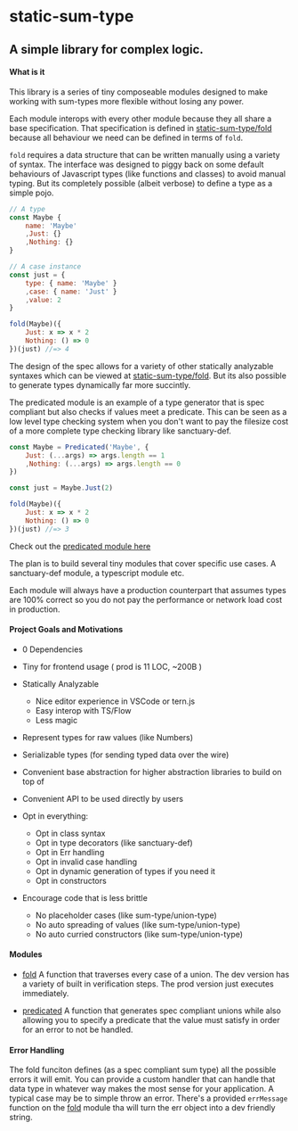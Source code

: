static-sum-type
===============

A simple library for complex logic.
-----------------------------------


#### What is it

This library is a series of tiny composeable modules designed to make working with sum-types more flexible without losing any power.

Each module interops with every other module because they all share a base specification.  That specification is defined in [static-sum-type/fold](./fold) because all behaviour we need can be defined in terms of `fold`.

`fold` requires a data structure that can be written manually using a variety of syntax.  The interface was designed to piggy back on some default behaviours of Javascript types (like functions and classes) to avoid manual typing.  But its completely possible (albeit verbose) to define a type as a simple pojo.

```js
// A type
const Maybe {
    name: 'Maybe'
    ,Just: {}
    ,Nothing: {}
}

// A case instance
const just = {
    type: { name: 'Maybe' }
    ,case: { name: 'Just' }
    ,value: 2
}

fold(Maybe)({
    Just: x => x * 2
    Nothing: () => 0
})(just) //=> 4
```

The design of the spec allows for a variety of other statically analyzable syntaxes which can be viewed at [static-sum-type/fold](./fold).  But its also possible to generate types dynamically far more succintly.

The predicated module is an example of a type generator that is spec compliant but also checks if values meet a predicate.  This can be seen as a low level type checking system when you don't want to pay the filesize cost of a more complete type checking library like sanctuary-def.

```js
const Maybe = Predicated('Maybe', {
    Just: (...args) => args.length == 1
    ,Nothing: (...args) => args.length == 0
})

const just = Maybe.Just(2)

fold(Maybe)({
    Just: x => x * 2
    Nothing: () => 0
})(just) //=> 3
```

Check out the [predicated module here](./predicated)

The plan is to build several tiny modules that cover specific use cases.  A sanctuary-def module, a typescript module etc.

Each module will always have a production counterpart that assumes types are 100% correct so you do not pay the performance or network load cost in production.

#### Project Goals and Motivations

- 0 Dependencies 
- Tiny for frontend usage ( prod is 11 LOC, ~200B )
- Statically Analyzable
    - Nice editor experience in VSCode or tern.js
    - Easy interop with TS/Flow
    - Less magic

- Represent types for raw values (like Numbers)
- Serializable types (for sending typed data over the wire)
- Convenient base abstraction for higher abstraction libraries to build on top of
- Convenient API to be used directly by users
- Opt in everything:

    - Opt in class syntax
    - Opt in type decorators (like sanctuary-def)
    - Opt in Err handling
    - Opt in invalid case handling
    - Opt in dynamic generation of types if you need it
    - Opt in constructors

- Encourage code that is less brittle

    - No placeholder cases (like sum-type/union-type)
    - No auto spreading of values (like sum-type/union-type)
    - No auto curried constructors (like sum-type/union-type)

#### Modules

- [fold](./fold) A function that traverses every case of a union.  The dev version has a variety of built in verification steps.  The prod version just executes immediately.

- [predicated](./predicated) A function that generates spec compliant unions while also allowing you to specify a predicate that the value must satisfy in order for an error to not be handled.

#### Error Handling

The fold funciton defines (as a spec compliant sum type) all the possible errors it will emit.  You can provide a custom handler that can handle that data type in whatever way makes the most sense for your application.  A typical case may be to simple throw an error.  There's a provided `errMessage` function on the [fold](./fold) module tha will turn the err object into a dev friendly string.